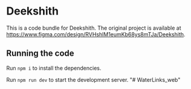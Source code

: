 
  # Deekshith

  This is a code bundle for Deekshith. The original project is available at https://www.figma.com/design/RVHshlM1eumKb68ys8mTJa/Deekshith.

  ## Running the code

  Run `npm i` to install the dependencies.

  Run `npm run dev` to start the development server.
  "# WaterLinks_web" 

